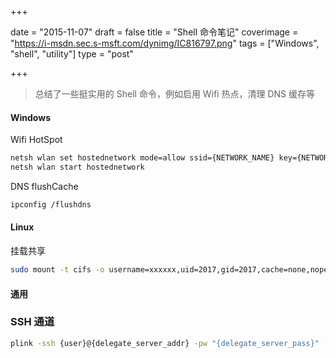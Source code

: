 +++

date = "2015-11-07"
draft = false
title = "Shell 命令笔记"
coverimage = "https://i-msdn.sec.s-msft.com/dynimg/IC816797.png"
tags = ["Windows", "shell", "utility"]
type = "post"

+++

> 总结了一些挺实用的 Shell 命令，例如启用 Wifi 热点，清理 DNS 缓存等

#### Windows

Wifi HotSpot
``` bash
netsh wlan set hostednetwork mode=allow ssid={NETWORK_NAME} key={NETWORK_PASS}
netsh wlan start hostednetwork
```

DNS flushCache

``` bash
ipconfig /flushdns
```

#### Linux
挂载共享
``` bash
sudo mount -t cifs -o username=xxxxxx,uid=2017,gid=2017,cache=none,noperm,_netdev //xx.xx.xx.xx/xxxxxx /xxxx/xxxxxx
```

#### 通用

### SSH 通道
``` bash
plink -ssh {user}@{delegate_server_addr} -pw "{delegate_server_pass}" -P {delegate_server_port} -N -L {local_port}:{target_addr}:{target_port}
```

